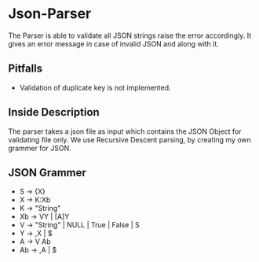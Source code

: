 # Json-Parser
The Parser is able to validate all JSON strings raise the error accordingly. It gives an error message in case of invalid JSON and along with it.

## Pitfalls
* Validation of duplicate key is not implemented.

## Inside Description
The parser takes a json file as input which contains the JSON Object for validating file only. We use Recursive Descent parsing, by creating my own grammer for JSON.

## JSON Grammer
* S -> {X}
* X -> K:Xb	
* K -> "String"
* Xb -> VY | [A]Y
* V -> "String" | NULL | True | False | S 
* Y -> ,X | $
* A -> V Ab 
* Ab -> ,A | $
